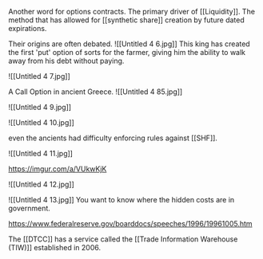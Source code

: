 Another word for options contracts. The primary driver of [[Liquidity]]. The method that has allowed for [[synthetic share]] creation by future dated expirations.

Their origins are often debated.
![[Untitled 4 6.jpg]]
This king has created the first 'put' option of sorts for the farmer, giving him the ability to walk away from his debt without paying.

![[Untitled 4 7.jpg]]


A Call Option in ancient Greece.
![[Untitled 4 85.jpg]]

![[Untitled 4 9.jpg]]

![[Untitled 4 10.jpg]]

even the ancients had difficulty enforcing rules against [[SHF]]. 

![[Untitled 4 11.jpg]]

https://imgur.com/a/VUkwKjK


![[Untitled 4 12.jpg]]

![[Untitled 4 13.jpg]]
You want to know where the hidden costs are in government. 

https://www.federalreserve.gov/boarddocs/speeches/1996/19961005.htm

The [[DTCC]] has a service called the [[Trade Information Warehouse (TIW)]] established in 2006.
